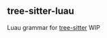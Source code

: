 ## tree-sitter-luau

Luau grammar for [tree-sitter](https://github.com/tree-sitter/tree-sitter)
WIP

